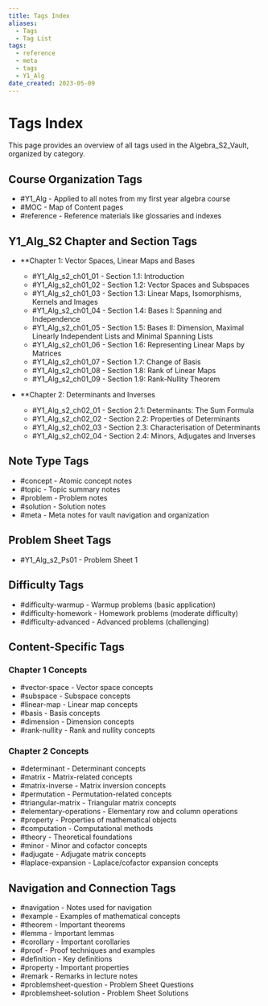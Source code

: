 ```yaml
---
title: Tags Index
aliases:
  - Tags
  - Tag List
tags:
  - reference
  - meta
  - tags
  - Y1_Alg
date_created: 2023-05-09
---
```


# Tags Index

This page provides an overview of all tags used in the Algebra_S2_Vault, organized by category.

## Course Organization Tags

- #Y1_Alg - Applied to all notes from my first year algebra course
- #MOC - Map of Content pages
- #reference - Reference materials like glossaries and indexes

## Y1_Alg_S2 Chapter and Section Tags

- **Chapter 1: Vector Spaces, Linear Maps and Bases
  - #Y1_Alg_s2_ch01_01 - Section 1.1: Introduction
  - #Y1_Alg_s2_ch01_02 - Section 1.2: Vector Spaces and Subspaces
  - #Y1_Alg_s2_ch01_03 - Section 1.3: Linear Maps, Isomorphisms, Kernels and Images
  - #Y1_Alg_s2_ch01_04 - Section 1.4: Bases I: Spanning and Independence
  - #Y1_Alg_s2_ch01_05 - Section 1.5: Bases II: Dimension, Maximal Linearly Independent Lists and Minimal Spanning Lists
  - #Y1_Alg_s2_ch01_06 - Section 1.6: Representing Linear Maps by Matrices
  - #Y1_Alg_s2_ch01_07 - Section 1.7: Change of Basis
  - #Y1_Alg_s2_ch01_08 - Section 1.8: Rank of Linear Maps
  - #Y1_Alg_s2_ch01_09 - Section 1.9: Rank-Nullity Theorem

- **Chapter 2: Determinants and Inverses
  - #Y1_Alg_s2_ch02_01 - Section 2.1: Determinants: The Sum Formula
  - #Y1_Alg_s2_ch02_02 - Section 2.2: Properties of Determinants
  - #Y1_Alg_s2_ch02_03 - Section 2.3: Characterisation of Determinants
  - #Y1_Alg_s2_ch02_04 - Section 2.4: Minors, Adjugates and Inverses


## Note Type Tags

- #concept - Atomic concept notes
- #topic - Topic summary notes
- #problem - Problem notes
- #solution - Solution notes
- #meta - Meta notes for vault navigation and organization

## Problem Sheet Tags

- #Y1_Alg_s2_Ps01 - Problem Sheet 1

## Difficulty Tags

- #difficulty-warmup - Warmup problems (basic application)
- #difficulty-homework - Homework problems (moderate difficulty)
- #difficulty-advanced - Advanced problems (challenging)

## Content-Specific Tags

### Chapter 1 Concepts
- #vector-space - Vector space concepts
- #subspace - Subspace concepts
- #linear-map - Linear map concepts
- #basis - Basis concepts
- #dimension - Dimension concepts
- #rank-nullity - Rank and nullity concepts

### Chapter 2 Concepts
- #determinant - Determinant concepts
- #matrix - Matrix-related concepts
- #matrix-inverse - Matrix inversion concepts
- #permutation - Permutation-related concepts
- #triangular-matrix - Triangular matrix concepts
- #elementary-operations - Elementary row and column operations
- #property - Properties of mathematical objects
- #computation - Computational methods
- #theory - Theoretical foundations
- #minor - Minor and cofactor concepts
- #adjugate - Adjugate matrix concepts
- #laplace-expansion - Laplace/cofactor expansion concepts

## Navigation and Connection Tags

- #navigation - Notes used for navigation
- #example - Examples of mathematical concepts
- #theorem - Important theorems
- #lemma - Important lemmas
- #corollary - Important corollaries
- #proof - Proof techniques and examples
- #definition - Key definitions
- #property - Important properties
- #remark - Remarks in lecture notes
- #problemsheet-question - Problem Sheet Questions
- #problemsheet-solution - Problem Sheet Solutions

